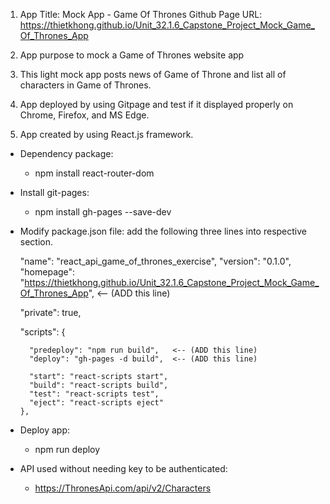1. App Title: Mock App - Game Of Thrones
   Github Page URL: https://thietkhong.github.io/Unit_32.1.6_Capstone_Project_Mock_Game_Of_Thrones_App

2. App purpose to mock a Game of Thrones website app

3. This light mock app posts news of Game of Throne and list all of characters in Game of Thrones.

4. App deployed by using Gitpage and test if it displayed properly on Chrome, Firefox, and MS Edge.

5. App created by using React.js framework.

- Dependency package:
  + npm install react-router-dom

- Install git-pages:
  + npm install gh-pages --save-dev

- Modify package.json file: add the following three lines into respective section.
  
    "name": "react_api_game_of_thrones_exercise",
    "version": "0.1.0",  
    "homepage": "https://thietkhong.github.io/Unit_32.1.6_Capstone_Project_Mock_Game_Of_Thrones_App",  <-- (ADD this line)
  
    "private": true,

    "scripts": {
  
        "predeploy": "npm run build",   <-- (ADD this line) 
        "deploy": "gh-pages -d build",  <-- (ADD this line) 

        "start": "react-scripts start",
        "build": "react-scripts build",
        "test": "react-scripts test",
        "eject": "react-scripts eject"
      },

- Deploy app:
  +  npm run deploy

- API used without needing key to be authenticated:
  + https://ThronesApi.com/api/v2/Characters 
